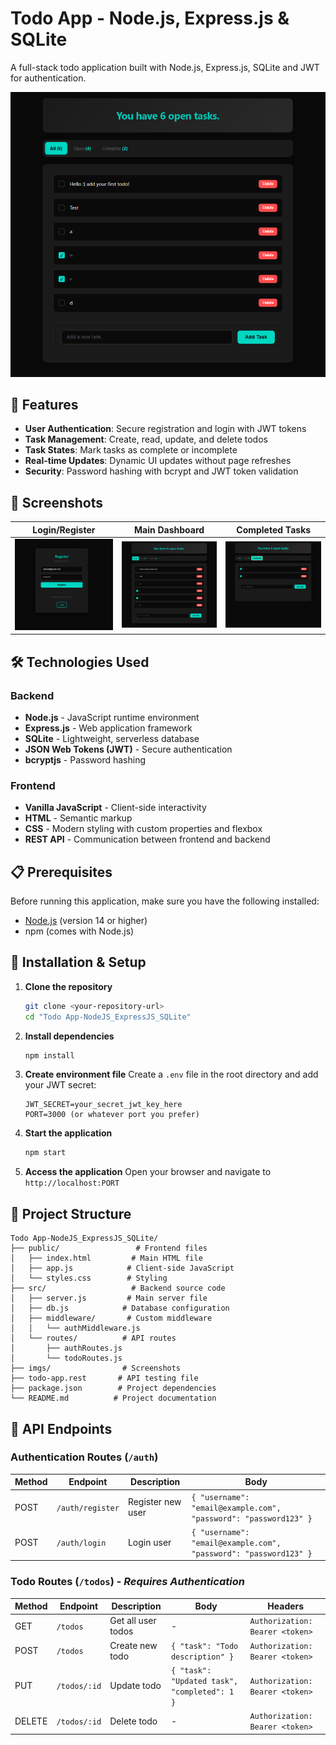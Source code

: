 # Todo App - Node.js, Express.js & SQLite

A full-stack todo application built with Node.js, Express.js, SQLite and JWT for authentication.

![Main Page](imgs/mainPage.png)

## 🚀 Features

- **User Authentication**: Secure registration and login with JWT tokens
- **Task Management**: Create, read, update, and delete todos
- **Task States**: Mark tasks as complete or incomplete
- **Real-time Updates**: Dynamic UI updates without page refreshes
- **Security**: Password hashing with bcrypt and JWT token validation

## 📸 Screenshots

| Login/Register | Main Dashboard | Completed Tasks |
|---------------|----------------|-----------------|
| ![Register](imgs/Register.png) | ![Main Page](imgs/mainPage.png) | ![Completed](imgs/Completed.png) |

## 🛠️ Technologies Used

### Backend
- **Node.js** - JavaScript runtime environment
- **Express.js** - Web application framework
- **SQLite** - Lightweight, serverless database
- **JSON Web Tokens (JWT)** - Secure authentication
- **bcryptjs** - Password hashing

### Frontend
- **Vanilla JavaScript** - Client-side interactivity
- **HTML** - Semantic markup
- **CSS** - Modern styling with custom properties and flexbox
- **REST API** - Communication between frontend and backend

## 📋 Prerequisites

Before running this application, make sure you have the following installed:
- [Node.js](https://nodejs.org/) (version 14 or higher)
- npm (comes with Node.js)

## 🔧 Installation & Setup

1. **Clone the repository**
   ```bash
   git clone <your-repository-url>
   cd "Todo App-NodeJS_ExpressJS_SQLite"
   ```

2. **Install dependencies**
   ```bash
   npm install
   ```

3. **Create environment file**
   Create a `.env` file in the root directory and add your JWT secret:
   ```env
   JWT_SECRET=your_secret_jwt_key_here
   PORT=3000 (or whatever port you prefer)
   ```

4. **Start the application**
   ```bash
   npm start
   ```

5. **Access the application**
   Open your browser and navigate to `http://localhost:PORT`

## 📁 Project Structure

```
Todo App-NodeJS_ExpressJS_SQLite/
├── public/                 # Frontend files
│   ├── index.html         # Main HTML file
│   ├── app.js            # Client-side JavaScript
│   └── styles.css        # Styling
├── src/                   # Backend source code
│   ├── server.js         # Main server file
│   ├── db.js            # Database configuration
│   ├── middleware/       # Custom middleware
│   │   └── authMiddleware.js
│   └── routes/          # API routes
│       ├── authRoutes.js
│       └── todoRoutes.js
├── imgs/                # Screenshots
├── todo-app.rest       # API testing file
├── package.json        # Project dependencies
└── README.md          # Project documentation
```

## 🔌 API Endpoints

### Authentication Routes (`/auth`)

| Method | Endpoint | Description | Body |
|--------|----------|-------------|------|
| POST | `/auth/register` | Register new user | `{ "username": "email@example.com", "password": "password123" }` |
| POST | `/auth/login` | Login user | `{ "username": "email@example.com", "password": "password123" }` |

### Todo Routes (`/todos`) - *Requires Authentication*

| Method | Endpoint | Description | Body | Headers |
|--------|----------|-------------|------|---------|
| GET | `/todos` | Get all user todos | - | `Authorization: Bearer <token>` |
| POST | `/todos` | Create new todo | `{ "task": "Todo description" }` | `Authorization: Bearer <token>` |
| PUT | `/todos/:id` | Update todo | `{ "task": "Updated task", "completed": 1 }` | `Authorization: Bearer <token>` |
| DELETE | `/todos/:id` | Delete todo | - | `Authorization: Bearer <token>` |
